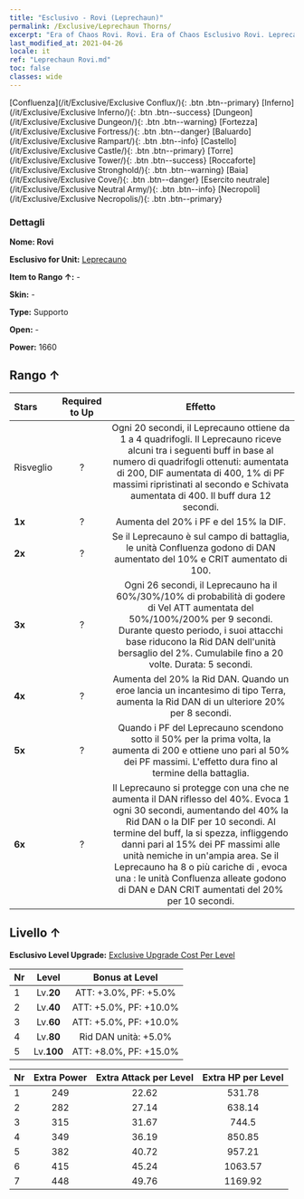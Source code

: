 ```yaml
---
title: "Esclusivo - Rovi (Leprechaun)"
permalink: /Exclusive/Leprechaun Thorns/
excerpt: "Era of Chaos Rovi. Rovi. Era of Chaos Esclusivo Rovi. Leprecauno Esclusivo."
last_modified_at: 2021-04-26
locale: it
ref: "Leprechaun Rovi.md"
toc: false
classes: wide
---
```

 [Confluenza](/it/Exclusive/Exclusive Conflux/){: .btn .btn--primary} [Inferno](/it/Exclusive/Exclusive Inferno/){: .btn .btn--success} [Dungeon](/it/Exclusive/Exclusive Dungeon/){: .btn .btn--warning} [Fortezza](/it/Exclusive/Exclusive Fortress/){: .btn .btn--danger} [Baluardo](/it/Exclusive/Exclusive Rampart/){: .btn .btn--info} [Castello](/it/Exclusive/Exclusive Castle/){: .btn .btn--primary} [Torre](/it/Exclusive/Exclusive Tower/){: .btn .btn--success} [Roccaforte](/it/Exclusive/Exclusive Stronghold/){: .btn .btn--warning} [Baia](/it/Exclusive/Exclusive Cove/){: .btn .btn--danger} [Esercito neutrale](/it/Exclusive/Exclusive Neutral Army/){: .btn .btn--info} [Necropoli](/it/Exclusive/Exclusive Necropolis/){: .btn .btn--primary} 

### Dettagli
 **Nome: Rovi** 

 **Esclusivo for Unit:** [Leprecauno](/it/units/Leprechaun/) 

 **Item to Rango ↑:** -

 **Skin:** -

 **Type:** Supporto

 **Open:** -

 **Power:** 1660

## Rango ↑

  |     Stars    |  Required to Up | Effetto |
  |:-------------|:---------------:|:---------------:|
  |  Risveglio  | ? | <Dea Bendata> Ogni 20 secondi, il Leprecauno ottiene da 1 a 4 quadrifogli. Il Leprecauno riceve alcuni tra i seguenti buff in base al numero di quadrifogli ottenuti: <parata> aumentata di 200, DIF aumentata di 400, 1% di PF massimi ripristinati al secondo e Schivata aumentata di 400. Il buff dura 12 secondi. |
  | **1x** <i class="fas fa-star"/> | ? | Aumenta del 20% i PF e del 15% la DIF. |
  | **2x** <i class="fas fa-star"/> | ? | Se il Leprecauno è sul campo di battaglia, le unità Confluenza godono di DAN aumentato del 10% e CRIT aumentato di 100. |
  | **3x** <i class="fas fa-star"/> | ? | <Combo rapida> Ogni 26 secondi, il Leprecauno ha il 60%/30%/10% di probabilità di godere di Vel ATT aumentata del 50%/100%/200% per 9 secondi. Durante questo periodo, i suoi attacchi base riducono la Rid DAN dell'unità bersaglio del 2%. Cumulabile fino a 20 volte. Durata: 5 secondi. |
  | **4x** <i class="fas fa-star"/> | ? | Aumenta del 20% la Rid DAN. Quando un eroe lancia un incantesimo di tipo Terra, aumenta la Rid DAN di un ulteriore 20% per 8 secondi. |
  | **5x** <i class="fas fa-star"/> | ? | Quando i PF del Leprecauno scendono sotto il 50% per la prima volta, la <parata> aumenta di 200 e ottiene uno <scudo> pari al 50% dei PF massimi. L'effetto dura fino al termine della battaglia. |
  | **6x** <i class="fas fa-star"/> | ? | <Corona di spine> Il Leprecauno si protegge con una <Corona di spine> che ne aumenta il DAN riflesso del 40%. Evoca 1 <Corona di spine> ogni 30 secondi, aumentando del 40% la Rid DAN o la DIF per 10 secondi. Al termine del buff, la <Corona di spine> si spezza, infliggendo danni pari al 15% dei PF massimi alle unità nemiche in un'ampia area. Se il Leprecauno ha 8 o più cariche di <Sorte>, evoca una <Corona spezzata>: le unità Confluenza alleate godono di DAN e DAN CRIT aumentati del 20% per 10 secondi. |


## Livello ↑
 **Esclusivo Level Upgrade:** [Exclusive Upgrade Cost Per Level](/Exclusive/ExclusiveUpgradeCostPerLevel/)

  |  Nr  |   Level  | Bonus at Level |
  |:-----|:--------:|:--------------:|
  | 1 | Lv.**20** | ATT: +3.0%, PF: +5.0% |
  | 2 | Lv.**40** | ATT: +5.0%, PF: +10.0% |
  | 3 | Lv.**60** | ATT: +5.0%, PF: +10.0% |
  | 4 | Lv.**80** | Rid DAN unità: +5.0% |
  | 5 | Lv.**100** | ATT: +8.0%, PF: +15.0% |


  |  Nr  |  Extra Power | Extra Attack per Level | Extra HP per Level |
  |:-----|:--------:|:--------:|:--------:|
  | 1 | 249 | 22.62 | 531.78 |
  | 2 | 282 | 27.14 | 638.14 |
  | 3 | 315 | 31.67 | 744.5 |
  | 4 | 349 | 36.19 | 850.85 |
  | 5 | 382 | 40.72 | 957.21 |
  | 6 | 415 | 45.24 | 1063.57 |
  | 7 | 448 | 49.76 | 1169.92 |


